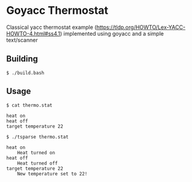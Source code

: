 # Goyacc Thermostat

Classical yacc thermostat example (https://tldp.org/HOWTO/Lex-YACC-HOWTO-4.html#ss4.1) implemented using goyacc and a simple text/scanner

## Building

```
$ ./build.bash
```

## Usage

```
$ cat thermo.stat

heat on
heat off
target temperature 22

$ ./tsparse thermo.stat

heat on
	Heat turned on
heat off
	Heat turned off
target temperature 22
	New temperature set to 22!

```
